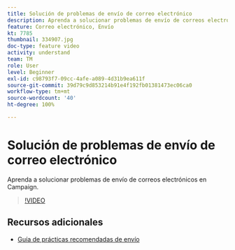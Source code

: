```yaml
---
title: Solución de problemas de envío de correo electrónico
description: Aprenda a solucionar problemas de envío de correos electrónicos en Campaign.
feature: Correo electrónico, Envío
kt: 7785
thumbnail: 334907.jpg
doc-type: feature video
activity: understand
team: TM
role: User
level: Beginner
exl-id: c98793f7-09cc-4afe-a089-4d31b9ea611f
source-git-commit: 39d79c9d853214b91e4f192fb01381473ec06ca0
workflow-type: tm+mt
source-wordcount: '40'
ht-degree: 100%

---
```


# Solución de problemas de envío de correo electrónico

Aprenda a solucionar problemas de envío de correos electrónicos en Campaign.

>[!VIDEO](https://video.tv.adobe.com/v/334907?quality=12)

## Recursos adicionales

* [Guía de prácticas recomendadas de envío](https://experienceleague.adobe.com/docs/deliverability-learn/deliverability-best-practice-guide/introduction.html?lang=es)
